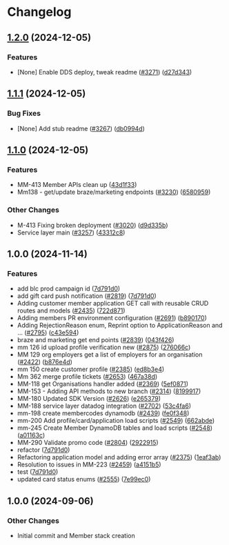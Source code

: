 # Changelog

## [1.2.0](https://github.com/bluelightcard/BlueLightCard-2.0/compare/bluelightcard/members-v1.1.1...bluelightcard/members-v1.2.0) (2024-12-05)


### Features

* [None] Enable DDS deploy, tweak readme ([#3271](https://github.com/bluelightcard/BlueLightCard-2.0/issues/3271)) ([d27d343](https://github.com/bluelightcard/BlueLightCard-2.0/commit/d27d343777511b07eebfe9978738f4121c992729))

## [1.1.1](https://github.com/bluelightcard/BlueLightCard-2.0/compare/bluelightcard/members-v1.1.0...bluelightcard/members-v1.1.1) (2024-12-05)


### Bug Fixes

* [None] Add stub readme ([#3267](https://github.com/bluelightcard/BlueLightCard-2.0/issues/3267)) ([db0994d](https://github.com/bluelightcard/BlueLightCard-2.0/commit/db0994dbf7a130e676bc4e9e9d2401d386d257a7))

## [1.1.0](https://github.com/bluelightcard/BlueLightCard-2.0/compare/bluelightcard/members-v1.0.0...bluelightcard/members-v1.1.0) (2024-12-05)


### Features

* MM-413 Member APIs clean up ([43d1f33](https://github.com/bluelightcard/BlueLightCard-2.0/commit/43d1f33932a947d192451745321d7663a4949e4c))
* Mm138 - get/update braze/marketing endpoints ([#3230](https://github.com/bluelightcard/BlueLightCard-2.0/issues/3230)) ([6580959](https://github.com/bluelightcard/BlueLightCard-2.0/commit/6580959cb573796fae4aa317248cbb303aa9dc40))


### Other Changes

* M-413 Fixing broken deployment ([#3020](https://github.com/bluelightcard/BlueLightCard-2.0/issues/3020)) ([d9d335b](https://github.com/bluelightcard/BlueLightCard-2.0/commit/d9d335b439f4e343500d73a72a9b688bda37be3f))
* Service layer main ([#3257](https://github.com/bluelightcard/BlueLightCard-2.0/issues/3257)) ([43312c8](https://github.com/bluelightcard/BlueLightCard-2.0/commit/43312c8136fbe265d395e8e56e45004d7b3f9bfb))

## 1.0.0 (2024-11-14)


### Features

* add blc prod campaign id ([7d791d0](https://github.com/bluelightcard/BlueLightCard-2.0/commit/7d791d092ee9735f6b11f9b483a612ae68311434))
* add gift card push notification ([#2819](https://github.com/bluelightcard/BlueLightCard-2.0/issues/2819)) ([7d791d0](https://github.com/bluelightcard/BlueLightCard-2.0/commit/7d791d092ee9735f6b11f9b483a612ae68311434))
* Adding customer member application GET call with reusable CRUD routes and models ([#2435](https://github.com/bluelightcard/BlueLightCard-2.0/issues/2435)) ([722d871](https://github.com/bluelightcard/BlueLightCard-2.0/commit/722d871d091298adc65407d21e3850b788515cad))
* Adding members PR environment configuration ([#2691](https://github.com/bluelightcard/BlueLightCard-2.0/issues/2691)) ([b890170](https://github.com/bluelightcard/BlueLightCard-2.0/commit/b89017012395eb0665f474f6276da3be2ad81287))
* Adding RejectionReason enum, Reprint option to ApplicationReason and … ([#2795](https://github.com/bluelightcard/BlueLightCard-2.0/issues/2795)) ([c43e594](https://github.com/bluelightcard/BlueLightCard-2.0/commit/c43e5946d8c2ba15db080971b661fc25331b3df8))
* braze and marketing get end points ([#2839](https://github.com/bluelightcard/BlueLightCard-2.0/issues/2839)) ([043f426](https://github.com/bluelightcard/BlueLightCard-2.0/commit/043f4267d72c881f237ded1105486d725e4e1320))
* mm 126 id upload profile verification new ([#2875](https://github.com/bluelightcard/BlueLightCard-2.0/issues/2875)) ([276066c](https://github.com/bluelightcard/BlueLightCard-2.0/commit/276066cfa6c005979f07403473a572631693a4aa))
* MM 129 org employers get a list of employers for an organisation ([#2422](https://github.com/bluelightcard/BlueLightCard-2.0/issues/2422)) ([b876e4d](https://github.com/bluelightcard/BlueLightCard-2.0/commit/b876e4d272045a074ff5a5282083be4180c86927))
* mm 150 create customer profile ([#2385](https://github.com/bluelightcard/BlueLightCard-2.0/issues/2385)) ([ed8b3e4](https://github.com/bluelightcard/BlueLightCard-2.0/commit/ed8b3e4c2af98833354ae0d3dcfdf5c9a7ee9d51))
* Mm 362 merge profile tickets ([#2653](https://github.com/bluelightcard/BlueLightCard-2.0/issues/2653)) ([467a38d](https://github.com/bluelightcard/BlueLightCard-2.0/commit/467a38df1a46d1bc515500b912297452274d30ae))
* MM-118 get Organisations handler added ([#2369](https://github.com/bluelightcard/BlueLightCard-2.0/issues/2369)) ([5ef0871](https://github.com/bluelightcard/BlueLightCard-2.0/commit/5ef08714f88b842d2a01fbc0af4299078b27ff50))
* MM-153 - Adding API methods to new branch ([#2314](https://github.com/bluelightcard/BlueLightCard-2.0/issues/2314)) ([8199917](https://github.com/bluelightcard/BlueLightCard-2.0/commit/81999178a050bd5341f8ea00a2cb060b499c8be1))
* MM-180 Updated SDK Version ([#2626](https://github.com/bluelightcard/BlueLightCard-2.0/issues/2626)) ([e265379](https://github.com/bluelightcard/BlueLightCard-2.0/commit/e265379aad8f7a5ed312b771687b125acf73cb17))
* MM-188 service layer datadog integration ([#2702](https://github.com/bluelightcard/BlueLightCard-2.0/issues/2702)) ([53c4fa6](https://github.com/bluelightcard/BlueLightCard-2.0/commit/53c4fa6e34ea645dbb70d4affb7c0cdc3dce2fd1))
* mm-198 create membercodes dynamodb ([#2439](https://github.com/bluelightcard/BlueLightCard-2.0/issues/2439)) ([fe0f348](https://github.com/bluelightcard/BlueLightCard-2.0/commit/fe0f3489c6667e9db9672e3fa6671a3e23c9073d))
* mm-200 Add profile/card/application load scripts ([#2549](https://github.com/bluelightcard/BlueLightCard-2.0/issues/2549)) ([662abde](https://github.com/bluelightcard/BlueLightCard-2.0/commit/662abde05b957a85563b14fdac3e43376867a7b0))
* mm-245 Create Member DynamoDB tables and load scripts ([#2548](https://github.com/bluelightcard/BlueLightCard-2.0/issues/2548)) ([a01163c](https://github.com/bluelightcard/BlueLightCard-2.0/commit/a01163c99c18928c1dd2ae54a132da3f15cfcbcf))
* MM-290 Validate promo code ([#2804](https://github.com/bluelightcard/BlueLightCard-2.0/issues/2804)) ([2922915](https://github.com/bluelightcard/BlueLightCard-2.0/commit/29229157eb16538ce1935dd4c81e5abffeef3114))
* refactor ([7d791d0](https://github.com/bluelightcard/BlueLightCard-2.0/commit/7d791d092ee9735f6b11f9b483a612ae68311434))
* Refactoring application model and adding error array ([#2375](https://github.com/bluelightcard/BlueLightCard-2.0/issues/2375)) ([1eaf3ab](https://github.com/bluelightcard/BlueLightCard-2.0/commit/1eaf3ab9d1368599b0301328496d6d6be1c0a71d))
* Resolution to issues in MM-223 ([#2459](https://github.com/bluelightcard/BlueLightCard-2.0/issues/2459)) ([a4151b5](https://github.com/bluelightcard/BlueLightCard-2.0/commit/a4151b531350f8fcfcd915c8a18c9736c931cb29))
* test ([7d791d0](https://github.com/bluelightcard/BlueLightCard-2.0/commit/7d791d092ee9735f6b11f9b483a612ae68311434))
* updated card status enums ([#2555](https://github.com/bluelightcard/BlueLightCard-2.0/issues/2555)) ([7e99ec0](https://github.com/bluelightcard/BlueLightCard-2.0/commit/7e99ec0570039ce87bbe27e34a8626c1404b6b6f))

## 1.0.0 (2024-09-06)

### Other Changes

* Initial commit and Member stack creation
